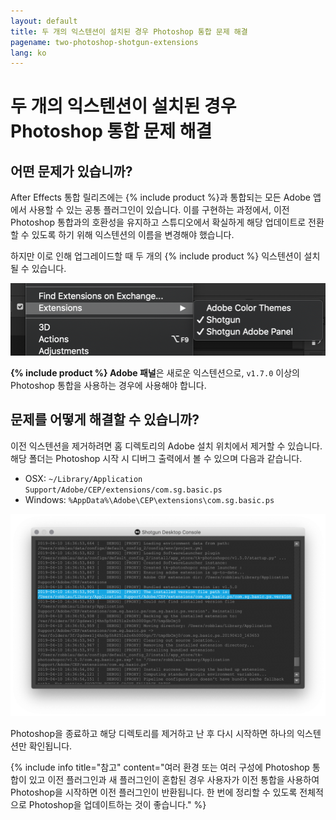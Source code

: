```yaml
---
layout: default
title: 두 개의 익스텐션이 설치된 경우 Photoshop 통합 문제 해결
pagename: two-photoshop-shotgun-extensions
lang: ko
---
```


# 두 개의 익스텐션이 설치된 경우 Photoshop 통합 문제 해결

## 어떤 문제가 있습니까?

After Effects 통합 릴리즈에는 {% include product %}과 통합되는 모든 Adobe 앱에서 사용할 수 있는 공통 플러그인이 있습니다. 이를 구현하는 과정에서, 이전 Photoshop 통합과의 호환성을 유지하고 스튜디오에서 확실하게 해당 업데이트로 전환할 수 있도록 하기 위해 익스텐션의 이름을 변경해야 했습니다.

하지만 이로 인해 업그레이드할 때 두 개의 {% include product %} 익스텐션이 설치될 수 있습니다.

![Photoshop 메뉴에 여러 개의 {% include product %} 익스텐션 표시](./images/photoshop-extension-panel.png)

**{% include product %} Adobe 패널**은 새로운 익스텐션으로, `v1.7.0` 이상의 Photoshop 통합을 사용하는 경우에 사용해야 합니다.

## 문제를 어떻게 해결할 수 있습니까?

이전 익스텐션을 제거하려면 홈 디렉토리의 Adobe 설치 위치에서 제거할 수 있습니다. 해당 폴더는 Photoshop 시작 시 디버그 출력에서 볼 수 있으며 다음과 같습니다.

- OSX: `~/Library/Application Support/Adobe/CEP/extensions/com.sg.basic.ps`
- Windows: `%AppData%\Adobe\CEP\extensions\com.sg.basic.ps`

![Photoshop 메뉴에 여러 개의 {% include product %} 익스텐션 표시](./images/shotgun-desktop-console-photoshop-extension.png)

Photoshop을 종료하고 해당 디렉토리를 제거하고 난 후 다시 시작하면 하나의 익스텐션만 확인됩니다.

{% include info title="참고" content="여러 환경 또는 여러 구성에 Photoshop 통합이 있고 이전 플러그인과 새 플러그인이 혼합된 경우 사용자가 이전 통합을 사용하여 Photoshop을 시작하면 이전 플러그인이 반환됩니다. 한 번에 정리할 수 있도록 전체적으로 Photoshop을 업데이트하는 것이 좋습니다." %}
